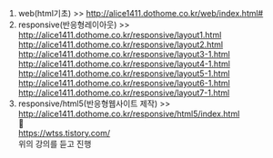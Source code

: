 1. web(html기초) >> http://alice1411.dothome.co.kr/web/index.html# <br>
2. responsive(반응형레이아웃) >> http://alice1411.dothome.co.kr/responsive/layout1.html<br>
 http://alice1411.dothome.co.kr/responsive/layout2.html<br>
  http://alice1411.dothome.co.kr/responsive/layout3-1.html<br>
   http://alice1411.dothome.co.kr/responsive/layout4-1.html<br>
    http://alice1411.dothome.co.kr/responsive/layout5-1.html<br>
     http://alice1411.dothome.co.kr/responsive/layout6-1.html<br>
      http://alice1411.dothome.co.kr/responsive/layout7-1.html<br>
3. responsive/html5(반응형웹사이트 제작) >> http://alice1411.dothome.co.kr/responsive/html5/index.html<br>
💜 <br>
https://wtss.tistory.com/<br>
위의 강의를 듣고 진행
